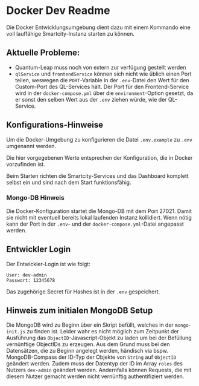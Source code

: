 # Docker Dev Readme

Die Docker Entwicklungsumgebung dient dazu mit einem Kommando eine voll lauffähige Smartcity-Instanz starten zu können.

## Aktuelle Probleme: 
- Quantum-Leap muss noch von extern zur verfügung gestellt werden
- `qlService` und `frontendService` können sich nicht wie üblich einen Port teilen, weswegen die `PORT`-Variable in der `.env`-Datei den Wert für den Custom-Port des QL-Services hält. Der Port für den Frontend-Service wird in der `docker-compose.yml` über die `environment`-Option gesetzt, da er sonst den selben Wert aus der `.env` ziehen würde, wie der QL-Service.

## Konfigurations-Hinweise
Um die Docker-Umgebung zu konfigurieren die Datei `.env.example` zu `.env` umgenannt werden. 

Die hier vorgegebenen Werte entsprechen der Konfiguration, die in Docker vorzufinden ist.

Beim Starten richten die Smartcity-Services und das Dashboard komplett selbst ein und sind nach dem Start funktionsfähig.

### Mongo-DB Hinweis
Die Docker-Konfiguration startet die Mongo-DB mit dem Port 27021. Damit sie nicht mit eventuell bereits lokal laufenden Instanz kollidiert. Wenn nötig kann der Port in der `.env`- und der `docker-compose.yml`-Datei angepasst werden.

## Entwickler Login
Der Entwickler-Login ist wie folgt:
```
User: dev-admin
Passwort: 12345678
```
Das zugehörige Secret für Hashes ist in der `.env` gespeichert.

## Hinweis zum initialen MongoDB Setup
Die MongoDB wird zu Beginn über ein Skript befüllt, welches in der `mongo-init.js` zu finden ist.
Leider wahr es nicht möglich zum Zeitpunkt der Ausführung das `ObjectID`-Javascript-Objekt zu laden um bei der Befüllung vernünftige ObjectIDs zu erzeugen. 
Aus dem Grund muss bei den Datensätzen, die zu Beginn angelegt werden, händisch via bspw. MongoDB-Compass der ID-Typ der Objekte von `String` auf `ObjectID` geändert werden.
Zudem muss der Datentyp der ID im Array `roles` des Nutzers `dev-admin` geändert werden. Andernfalls können Requests, die mit diesem Nutzer gemacht werden nicht vernünftig authentifiziert werden.